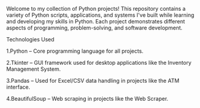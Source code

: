 Welcome to my collection of Python projects! This repository contains a variety of Python scripts, applications, and systems I've built while learning and developing my skills in Python. Each project demonstrates different aspects of programming, problem-solving, and software development.


Technologies Used

1.Python – Core programming language for all projects.

2.Tkinter – GUI framework used for desktop applications like the Inventory Management System.

3.Pandas – Used for Excel/CSV data handling in projects like the ATM interface.

4.BeautifulSoup – Web scraping in projects like the Web Scraper.



